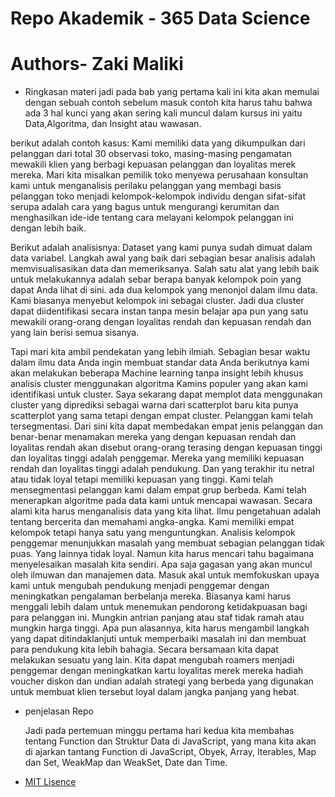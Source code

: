 # Repo Akademik - 365 Data Science
# Authors- Zaki Maliki


- Ringkasan materi
jadi pada bab yang pertama kali ini kita akan memulai dengan sebuah contoh sebelum masuk contoh kita harus tahu bahwa ada 3 hal kunci yang akan sering kali muncul dalam kursus ini yaitu Data,Algoritma, dan Insight atau wawasan. 

berikut adalah contoh kasus:
Kami memiliki data yang dikumpulkan dari pelanggan dari total 30 observasi toko, masing-masing pengamatan mewakili klien yang berbagi kepuasan pelanggan dan loyalitas merek mereka. Mari kita misalkan pemilik toko menyewa perusahaan konsultan kami untuk menganalisis perilaku pelanggan yang membagi basis pelanggan toko menjadi kelompok-kelompok individu dengan sifat-sifat serupa adalah cara yang bagus untuk mengurangi kerumitan dan menghasilkan ide-ide tentang cara melayani kelompok pelanggan ini dengan lebih baik.

Berikut adalah analisisnya:
Dataset yang kami punya sudah dimuat dalam data variabel. Langkah awal yang baik dari sebagian besar analisis adalah memvisualisasikan data dan memeriksanya. Salah satu alat yang lebih baik untuk melakukannya adalah sebar berapa banyak kelompok poin yang dapat Anda lihat di sini. ada dua kelompok yang menonjol dalam ilmu data. Kami biasanya menyebut kelompok ini sebagai cluster. Jadi dua cluster dapat diidentifikasi secara instan tanpa mesin belajar apa pun yang satu mewakili orang-orang dengan loyalitas rendah dan kepuasan rendah dan yang lain berisi semua sisanya.

Tapi mari kita ambil pendekatan yang lebih ilmiah.
Sebagian besar waktu dalam ilmu data Anda ingin membuat standar data Anda berikutnya kami akan melakukan
beberapa Machine learning tanpa insight lebih khusus analisis cluster menggunakan algoritma Kamins populer yang akan kami identifikasi untuk cluster. Saya sekarang dapat memplot data menggunakan cluster yang diprediksi sebagai warna dari scatterplot baru kita punya scatterplot yang sama tetapi dengan empat cluster. Pelanggan kami telah tersegmentasi. Dari sini kita dapat membedakan empat jenis pelanggan dan benar-benar menamakan mereka yang dengan kepuasan rendah dan loyalitas rendah akan disebut orang-orang terasing dengan kepuasan tinggi dan loyalitas tinggi adalah penggemar. Mereka yang memiliki kepuasan rendah dan loyalitas tinggi adalah pendukung. Dan yang terakhir itu netral atau tidak loyal tetapi memiliki kepuasan yang tinggi. 
Kami telah mensegmentasi pelanggan kami dalam empat grup berbeda.
Kami telah menerapkan algoritme pada data kami untuk mencapai wawasan.
Secara alami kita harus menganalisis data yang kita lihat.
Ilmu pengetahuan adalah tentang bercerita dan memahami angka-angka.
Kami memiliki empat kelompok tetapi hanya satu yang menguntungkan.
Analisis kelompok penggemar menunjukkan masalah yang membuat sebagian pelanggan tidak puas.
Yang lainnya tidak loyal.
Namun kita harus mencari tahu bagaimana menyelesaikan masalah kita sendiri.
Apa saja gagasan yang akan muncul oleh ilmuwan dan manajemen data.
Masuk akal untuk memfokuskan upaya kami untuk mengubah pendukung menjadi penggemar dengan meningkatkan pengalaman berbelanja mereka. Biasanya kami harus menggali lebih dalam untuk menemukan pendorong ketidakpuasan bagi para pelanggan ini. Mungkin antrian panjang atau staf tidak ramah atau mungkin harga tinggi. Apa pun alasannya, kita harus mengambil langkah yang dapat ditindaklanjuti untuk memperbaiki masalah ini dan membuat para pendukung kita lebih bahagia. Secara bersamaan kita dapat melakukan sesuatu yang lain. Kita dapat mengubah roamers menjadi penggemar dengan meningkatkan kartu loyalitas merek mereka hadiah voucher diskon dan undian adalah strategi yang berbeda yang digunakan untuk membuat klien tersebut loyal dalam jangka panjang yang hebat.


- penjelasan Repo

  Jadi pada pertemuan minggu pertama hari kedua kita membahas tentang Function dan Struktur Data di JavaScript, yang mana kita akan di ajarkan tantang Function di JavaScript, Obyek, Array, Iterables, Map dan Set, WeakMap dan WeakSet, Date dan Time.

- [MIT Lisence](https://github.com/zakimaliki/365DataScience/blob/master/LICENSE)